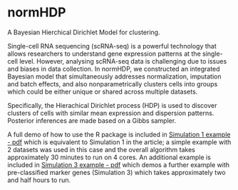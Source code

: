 # normHDP
A Bayesian Hierchical Dirichlet Model for clustering.

Single-cell RNA sequencing (scRNA-seq) is a powerful technology that allows researchers to understand gene expression patterns at the single-cell level. However, analysing
scRNA-seq data is challenging due to issues and biases in data collection. In normHDP, we constructed an integrated Bayesian model that simultaneously addresses normalization,
imputation and batch effects, and also nonparametrically clusters cells into groups which could be either unique or shared across multiple datasets.

Specifically, the Hierachical Dirichlet process (HDP) is used to discover clusters of cells with similar mean expression and dispersion patterns. Posterior inferences are made based on a Gibbs sampler.

A full demo of how to use the R package is included in [Simulation 1 example - pdf](https://github.com/jinluliu550/normHDP/blob/master/man/github_case1.pdf) which is equivalent to Simulation 1 in the article; a simple example with 2 datasets was used in this case and the overall algorithm takes approximately 30 minutes to run on 4 cores. An additional example is included in [Simulation 3 example - pdf](https://github.com/jinluliu550/normHDP/blob/master/man/github_case3.pdf) which demos a further example with pre-classified marker
genes (Simulation 3) which takes approximately two and half hours to run.
